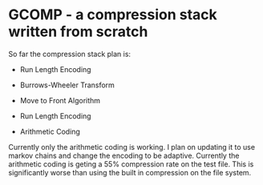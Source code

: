 # GCOMP - a compression stack written from scratch

So far the compression stack plan is:

* Run Length Encoding

* Burrows-Wheeler Transform

* Move to Front Algorithm

* Run Length Encoding

* Arithmetic Coding


Currently only the arithmetic coding is working. I plan on updating it to use markov chains and change the encoding to be adaptive. Currently the arithmetic coding is geting a 55% compression rate on the test file. This is significantly worse than using the built in compression on the file system.
